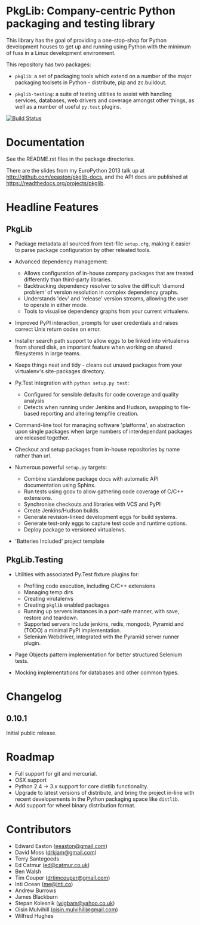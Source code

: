 PkgLib: Company-centric Python packaging and testing library
============================================================

This library has the goal of providing a one-stop-shop for Python
development houses to get up and running using Python with the minimum
of fuss in a Linux development environment.

This repository has two packages: 

- ``pkglib``: a set of packaging tools which extend on a number of the major 
  packaging toolsets in Python - distribute, pip and zc.buildout.
              
- ``pkglib-testing``: a suite of testing utilities to assist with handling 
  services, databases, web drivers and coverage amongst other things, as well 
  as a number of useful ``py.test`` plugins.

[![Build Status](https://travis-ci.org/ahlmss/pkglib.png?branch=master)](https://travis-ci.org/ahlmss/pkglib)
                      
Documentation
=============

See the README.rst files in the package directories. 

There are the slides from my EuroPython 2013 talk up at 
http://github.com/eeaston/pkglib-docs, and the API docs are published at 
https://readthedocs.org/projects/pkglib.
                          
Headline Features
=================

PkgLib
------

- Package metadata all sourced from text-file ``setup.cfg``, making it easier 
  to parse package configuration by other releated tools.
  
- Advanced dependency management:

  + Allows configuration of in-house company packages that are treated 
    differently than third-party libraries.
  + Backtracking dependency resolver to solve the difficult 'diamond problem' 
    of version resolution in complex dependency graphs.
  + Understands 'dev' and 'release' version streams, allowing the user to 
    operate in either mode. 
  + Tools to visualise dependency graphs from your current virtualenv.

- Improved PyPI interaction, prompts for user credentials and raises correct 
  Unix return codes on error.
  
- Installer search path support to allow eggs to be linked into virtualenvs 
  from shared disk, an important feature when working on shared filesystems in 
  large teams.  
  
- Keeps things neat and tidy - cleans out unused packages from your virtualenv's 
  site-packages directory. 
  
- Py.Test integration with ``python setup.py test``:

  + Configured for sensible defaults for code coverage and quality analysis
  + Detects when running under Jenkins and Hudson, swapping to file-based 
    reporting and altering tempfile creation.
    
- Command-line tool for managing software 'platforms', an abstraction upon 
  single packages when large numbers of interdependant packages are released 
  together.

- Checkout and setup packages from in-house repositories by name rather than 
  url.
   
- Numerous powerful ``setup.py`` targets:

  + Combine standalone package docs with automatic API documentation using 
    Sphinx.
  + Run tests using gcov to allow gathering code coverage of C/C++ extensions.
  + Synchronise checkouts and libraries with VCS and PyPI
  + Create Jenkins/Hudson builds.
  + Generate revision-linked development eggs for build systems.
  + Generate test-only eggs to capture test code and runtime options.
  + Deploy package to versioned virtualenvs.

- 'Batteries Included' project template


PkgLib.Testing
--------------

- Utilities with associated Py.Test fixture plugins for:

  + Profiling code execution, including C/C++ extensions
  + Managing temp dirs
  + Creating virutalenvs
  + Creating ``pkglib`` enabled packages
  + Running up servers instances in a port-safe manner, with save, restore and 
    teardown.
  + Supported servers include jenkins, redis, mongodb, Pyramid and (TODO) a 
    minimal PyPI implementation.
  + Selenium Webdriver, integrated with the Pyramid server runner plugin.
- Page Objects pattern implementation for better structured Selenium tests.
- Mocking implementations for databases and other common types.

Changelog
=========

## 0.10.1

Initial public release.


Roadmap
=======

* Full support for git and mercurial.
* OSX support
* Python 2.4 -> 3.x support for core distlib functionality.
* Upgrade to latest versions of distribute, and bring the project in-line with 
  recent developements in the Python packaging space like ``distlib``.
* Add support for wheel binary distribution format.

                        
Contributors
============

- Edward Easton (eeaston@gmail.com)
- David Moss (drkjam@gmail.com)
- Terry Santegoeds
- Ed Catmur (ed@catmur.co.uk)
- Ben Walsh
- Tim Couper (drtimcouper@gmail.com)
- Inti Ocean (me@inti.co)
- Andrew Burrows
- James Blackburn
- Stepan Kolesnik (wigbam@yahoo.co.uk)
- Oisin Mulvihill (oisin.mulvihill@gmail.com)
- Wilfred Hughes
